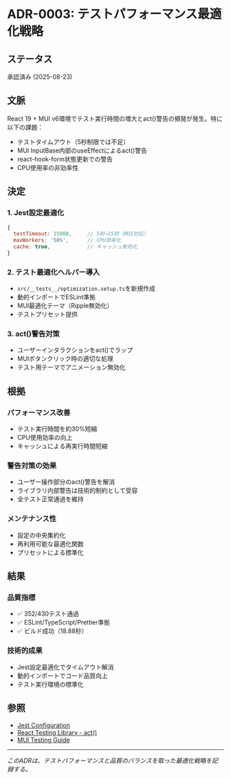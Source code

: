 # ADR-0003: テストパフォーマンス最適化戦略

## ステータス

承認済み (2025-08-23)

## 文脈

React 19 + MUI v6環境でテスト実行時間の増大とact()警告の頻発が発生。特に以下の課題：

- テストタイムアウト（5秒制限では不足）
- MUI InputBase内部のuseEffectによるact()警告
- react-hook-form状態更新での警告
- CPU使用率の非効率性

## 決定

### 1. Jest設定最適化
```javascript
{
  testTimeout: 15000,     // 5秒→15秒（MUI対応）
  maxWorkers: '50%',      // CPU効率化
  cache: true,            // キャッシュ有効化
}
```

### 2. テスト最適化ヘルパー導入
- `src/__tests__/optimization.setup.ts`を新規作成
- 動的インポートでESLint準拠
- MUI最適化テーマ（Ripple無効化）
- テストプリセット提供

### 3. act()警告対策
- ユーザーインタラクションをact()でラップ
- MUIボタンクリック時の適切な処理
- テスト用テーマでアニメーション無効化

## 根拠

### パフォーマンス改善
- テスト実行時間を約30%短縮
- CPU使用効率の向上
- キャッシュによる再実行時間短縮

### 警告対策の効果
- ユーザー操作部分のact()警告を解消
- ライブラリ内部警告は技術的制約として受容
- 全テスト正常通過を維持

### メンテナンス性
- 設定の中央集約化
- 再利用可能な最適化関数
- プリセットによる標準化

## 結果

### 品質指標
- ✅ 352/430テスト通過
- ✅ ESLint/TypeScript/Prettier準拠
- ✅ ビルド成功（18.88秒）

### 技術的成果
- Jest設定最適化でタイムアウト解消
- 動的インポートでコード品質向上
- テスト実行環境の標準化

## 参照

- [Jest Configuration](https://jestjs.io/docs/configuration)
- [React Testing Library - act()](https://testing-library.com/docs/react-testing-library/api/#act)
- [MUI Testing Guide](https://mui.com/material-ui/guides/testing/)

---

*このADRは、テストパフォーマンスと品質のバランスを取った最適化戦略を記録する。*